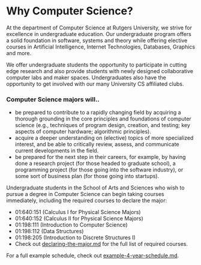 # Why Computer Science?

At the department of Computer Science at Rutgers University, we strive for excellence in undergraduate education. Our undergraduate program offers a solid foundation in software, systems and theory while offering elective courses in Artificial Intelligence, Internet Technologies, Databases, Graphics and more.&#x20;

We offer undergraduate students the opportunity to participate in cutting edge research and also provide students with newly designed collaborative computer labs and maker spaces. Undergraduates also have the opportunity to get involved with our many University CS affiliated clubs.

### Computer Science majors will..&#x20;

* be prepared to contribute to a rapidly changing field by acquiring a thorough grounding in the core principles and foundations of computer science (e.g., techniques of program design, creation, and testing; key aspects of computer hardware; algorithmic principles).
* acquire a deeper understanding on (elective) topics of more specialized interest, and be able to critically review, assess, and communicate current developments in the field.
* be prepared for the next step in their careers, for example, by having done a research project (for those headed to graduate school), a programming project (for those going into the software industry), or some sort of business plan (for those going into startups).

Undergraduate students in the School of Arts and Sciences who wish to pursue a degree in Computer Science can begin taking courses immediately, including the required courses to declare the major:&#x20;

* 01:640:151 (Calculus I for Physical Science Majors)
* 01:640:152 (Calculus II for Physical Science Majors)&#x20;
* 01:198:111 (Introduction to Computer Science)&#x20;
* 01:198:112 (Data Structures)&#x20;
* 01:198:205 (Introduction to Discrete Structures I)
* Check out [declaring-the-major.md](majoring-and-minoring-in-cs/declaring-the-major.md "mention") for the full list of required courses.&#x20;

For a full example schedule, check out [example-4-year-schedule.md](example-4-year-schedule.md "mention").&#x20;
